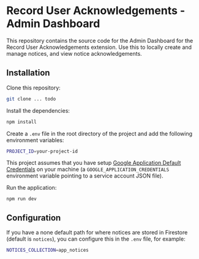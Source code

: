 # Record User Acknowledgements - Admin Dashboard

This repository contains the source code for the Admin Dashboard for the Record User Acknowledgements extension. Use this to locally create and manage notices, and view notice acknowledgements.

## Installation

Clone this repository:

```bash
git clone ... todo
```

Install the dependencies:

```bash
npm install
```

Create a `.env` file in the root directory of the project and add the following environment variables:

```bash
PROJECT_ID=your-project-id
```

This project assumes that you have setup [Google Application Default Credentials](https://firebase.google.com/docs/admin/setup) on your machine (a `GOOGLE_APPLICATION_CREDENTIALS` environment variable pointing to a service account JSON file).

Run the application:

```
npm run dev
```

## Configuration

If you have a none default path for where notices are stored in Firestore (default is `notices`), you can configure this in the `.env` file, for example:

```bash
NOTICES_COLLECTION=app_notices
```

